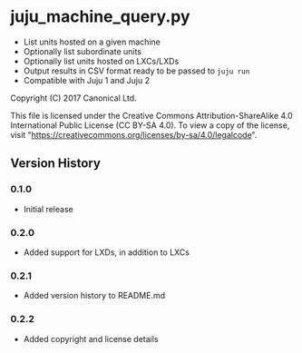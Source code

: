 # juju_machine_query.py

* List units hosted on a given machine
* Optionally list subordinate units
* Optionally list units hosted on LXCs/LXDs
* Output results in CSV format ready to be passed to `juju run`
* Compatible with Juju 1 and Juju 2

Copyright (C) 2017 Canonical Ltd.

This file is licensed under the Creative Commons Attribution-ShareAlike 4.0 International Public License (CC BY-SA 4.0).  To view a copy of the license, visit "https://creativecommons.org/licenses/by-sa/4.0/legalcode".


## Version History


### 0.1.0

* Initial release


### 0.2.0

* Added support for LXDs, in addition to LXCs


### 0.2.1

* Added version history to README.md


### 0.2.2

* Added copyright and license details
